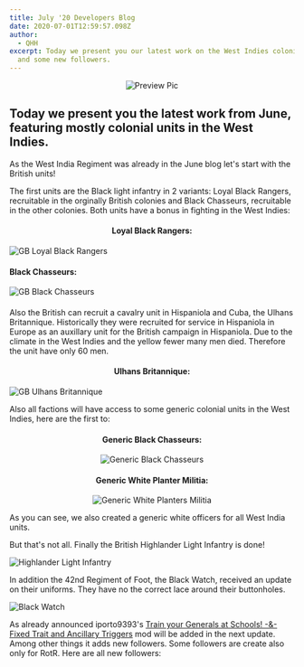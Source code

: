 ```yaml
---
title: July '20 Developers Blog
date: 2020-07-01T12:59:57.098Z
author:
  - QHH
excerpt: Today we present you our latest work on the West Indies colonial units
  and some new followers.
---
```

<center>

![Preview Pic](static/preview-july-20-blog.png "Preview Pic")

</center>

## Today we present you the latest work from June, featuring mostly colonial units in the West Indies.

As the West India Regiment was already in the June blog let's start with the British units!

The first units are the Black light infantry in 2 variants: Loyal Black Rangers, recruitable in the orginally British colonies and Black Chasseurs, recruitable in the other colonies. Both units have a bonus in fighting in the West Indies:

#### <center>Loyal Black Rangers:



![GB Loyal Black Rangers](static/gb-loyal-black-rangers.jpg "GB Loyal Black Rangers")

#### Black Chasseurs:



![GB Black Chasseurs](static/gb-black-chasseurs.jpg "GB Black Chasseurs")

#### </center>

Also the British can recruit a cavalry unit in Hispaniola and Cuba, the Ulhans Britannique. Historically they were recruited for service in Hispaniola in Europe as an auxillary unit for the British campaign in Hispaniola. Due to the climate in the West Indies and the yellow fewer many men died. Therefore the unit have only 60 men.

#### <center>Ulhans Britannique:



![GB Ulhans Britannique](static/gb-ulhans-britannique.jpg "GB Ulhans Britannique")

</center>

Also all factions will have access to some generic colonial units in the West Indies, here are the first to:

<center>

#### Generic Black Chasseurs:

![Generic Black Chasseurs](static/generic-black-chasseurs.jpg "Generic Black Chasseurs")

#### Generic White Planter Militia:

![Generic White Planters Militia](static/generic-white-planters-militia.jpg "Generic White Planters Militia")

</center>

As you can see, we also created a generic white officers for all West India units.

But that's not all. Finally the British Highlander Light Infantry is done!

![Highlander Light Infantry](static/gb-light-highlanders.jpg "Highlander Light Infantry")

In addition the 42nd Regiment of Foot, the Black Watch, received an update on their uniforms. They have no the correct lace around their buttonholes.

![Black Watch](static/gb-black-watch.jpg "Black Watch")

As already announced iporto9393's [Train your Generals at Schools! -&- Fixed Trait and Ancillary Triggers](https://www.twcenter.net/forums/showthread.php?798721-SUBMOD-Train-your-Generals-at-Schools!-amp-Fixed-Trait-and-Ancillary-Triggers) mod will be added in the next update. Among other things it adds new followers. Some followers are create also only for RotR. Here are all new followers: